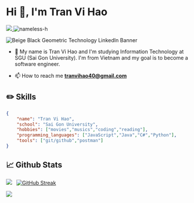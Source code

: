 <h1 align="left">Hi 👋, I'm Tran Vi Hao</h1>
<a href=https://www.linkedin.com/in/tr%E1%BA%A7n-v%C4%A9-h%C3%A0o-8a8282229/> <img src="https://img.shields.io/badge/-LinkedIn-0e76a8?style=plastic&logo=linkedIn"> </a> <img src="https://komarev.com/ghpvc/?username=nameless-h&label=Profile%20views&color=0e75b6&style=flat" alt="nameless-h" /> 

![Beige   Black Geometric Technology LinkedIn Banner](https://github.com/vihao1802/vihao1802/assets/108573121/0a73f175-0c06-44e5-89f8-fb5c16bb3bb0.png)

- 💬 My name is Tran Vi Hao and I'm studying Information Technology at SGU (Sai Gon University). I'm from Vietnam and my goal is to become a software engineer.

- 📫 How to reach me **tranvihao40@gmail.com**

## ✏️ Skills

```json
{
    "name": "Tran Vi Hao",
    "school": "Sai Gon University",
    "hobbies": ["movies","musics","coding","reading"],
    "programming_languages": ["JavaScript","Java","C#","Python"],
    "tools": ["git/github","postman"]
}
```



## 📈 Github Stats



<img src="https://github-readme-stats.vercel.app/api?username=vihao1802&theme=radical&show_icons=true&count_private=true"> &nbsp; [![GitHub Streak](http://github-readme-streak-stats.herokuapp.com?user=vihao1802&theme=radical&date_format=M%20j%5B%2C%20Y%5D)](https://git.io/streak-stats)



<img src="https://github-readme-stats.vercel.app/api/top-langs/?username=vihao1802&theme=radical&layout=compact&langs_count=6">
